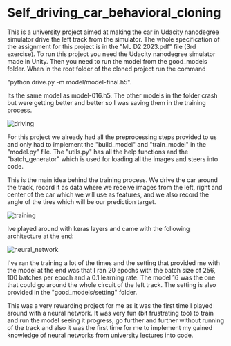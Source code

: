 
# Self_driving_car_behavioral_cloning

This is a university project aimed at making the car in Udacity nanodegree simulator drive the left track from the simulator.
The whole specification of the assignment for this project is in the "ML D2 2023.pdf" file (3rd exercise).
To run this project you need the Udacity nanodegree simulator made in Unity. Then you need to run the model from the good_models folder. When in the root folder of the cloned project run the command 

"python drive.py -m model/model-final.h5". 

Its the same model as model-016.h5. The other models in the folder crash but were getting better and better so I was saving them in the training process.

![driving](https://github.com/Mixa26/Self_driving_car_behavioral_cloning/assets/71144280/42044155-5dcc-4e3e-b7df-b823bcdcec9d)

For this project we already had all the preprocessing steps provided to us and only had to implement the "build_model" and "train_model" in the "model.py" file. The "utils.py" has all the help functions and the "batch_generator" which is used for loading all the images and steers into code.

This is the main idea behind the training process. We drive the car around the track, record it as data where we receive images from the left, right and center of the car which we will use as features, and we also record the angle of the tires which will be our prediction target.

![training](https://github.com/Mixa26/Self_driving_car_behavioral_cloning/assets/71144280/daef5d72-4875-44d5-9fd9-e8674471ed34)

Ive played around with keras layers and came with the following architecture at the end:

![neural_network](https://github.com/Mixa26/Self_driving_car_behavioral_cloning/assets/71144280/0b214942-a617-491c-8e99-0ad82fdf215f)

I've ran the training a lot of the times and the setting that provided me with the model at the end was that
I ran 20 epochs with the batch size of 256, 100 batches per epoch and a 0.1 learning rate. The model 16 was the one that could go around the whole circuit of the left track. The setting is also provided in the "good_models/setting" folder.

This was a very rewarding project for me as it was the first time I played around with a neural network. It was very fun (bit frustrating too) to train and run the model seeing it progress, go further and further without running of the track and also it was the first time for me to implement my gained knowledge of neural networks from university lectures into code.

